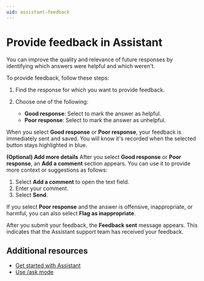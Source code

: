 ```yaml
---
uid: assistant-feedback
---
```


# Provide feedback in Assistant

You can improve the quality and relevance of future responses by identifying which answers were helpful and which weren't.

To provide feedback, follow these steps:

1. Find the response for which you want to provide feedback.
1. Choose one of the following:

   * **Good response**: Select to mark the answer as helpful.
   * **Poor response**: Select to mark the answer as unhelpful.

When you select **Good response** or **Poor response**, your feedback is immediately sent and saved. You will know it's recorded when the selected button stays highlighted in blue.

**(Optional) Add more details**
After you select **Good response** or **Poor response**, an **Add a comment** section appears. You can use it to provide more context or suggestions as follows:

1. Select **Add a comment** to open the text field.
1. Enter your comment.
1. Select **Send**.

If you select **Poor response** and the answer is offensive, inappropriate, or harmful, you can also select **Flag as inappropriate**.

After you submit your feedback, the **Feedback sent** message appears. This indicates that the Assistant support team has received your feedback.

## Additional resources

* [Get started with Assistant](xref:get-started)
* [Use /ask mode](xref:ask-overview)